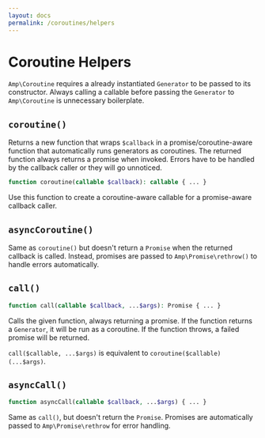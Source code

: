 ```yaml
---
layout: docs
permalink: /coroutines/helpers
---
```

# Coroutine Helpers

`Amp\Coroutine` requires a already instantiated `Generator` to be passed to its constructor. Always calling a callable before passing the `Generator` to `Amp\Coroutine` is unnecessary boilerplate.

## `coroutine()`

Returns a new function that wraps `$callback` in a promise/coroutine-aware function that automatically runs generators as coroutines. The returned function always returns a promise when invoked. Errors have to be handled by the callback caller or they will go unnoticed.

```php
function coroutine(callable $callback): callable { ... }
```

Use this function to create a coroutine-aware callable for a promise-aware callback caller.

## `asyncCoroutine()`

Same as `coroutine()` but doesn't return a `Promise` when the returned callback is called. Instead, promises are passed to `Amp\Promise\rethrow()` to handle errors automatically.

## `call()`

```php
function call(callable $callback, ...$args): Promise { ... }
```

Calls the given function, always returning a promise. If the function returns a `Generator`, it will be run as a coroutine. If the function throws, a failed promise will be returned.

`call($callable, ...$args)` is equivalent to `coroutine($callable)(...$args)`.

## `asyncCall()`

```php
function asyncCall(callable $callback, ...$args) { ... }
```

Same as `call()`, but doesn't return the `Promise`. Promises are automatically passed to `Amp\Promise\rethrow` for error handling.
